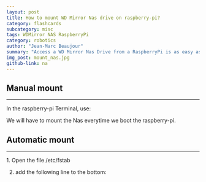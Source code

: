 ```yaml
---
layout: post
title: How to mount WD Mirror Nas drive on raspberry-pi?
category: flashcards
subcategory: misc
tags: WDMirror NAS RaspberryPi
category: robotics
author: "Jean-Marc Beaujour"
summary: "Access a WD Mirror Nas Drive from a RaspberryPi is as easy as that!"
img_post: mount_nas.jpg
github-link: na
---
```



## **Manual mount**
<hr>
In the raspberry-pi Terminal, use: <br>

<script src="https://gist.github.com/jmlb/9e93941ccd00fc1a92efc21257c01ea3.js"></script>

We will have to mount the Nas everytime we boot the raspberry-pi.

## **Automatic mount**
<hr>
1. Open the file /etc/fstab

2. add the following line to the bottom:

<script src="https://gist.github.com/jmlb/045d8110b19bb2d7df5d19df10b3d82f.js"></script>